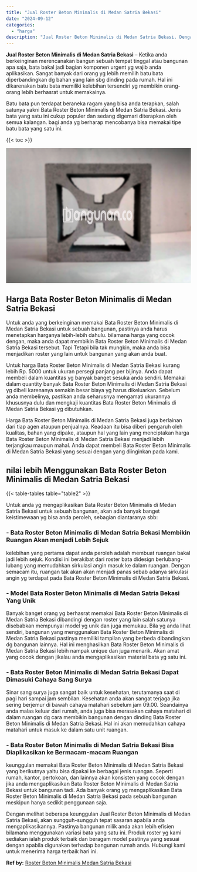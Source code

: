 ```yaml
---
title: "Jual Roster Beton Minimalis di Medan Satria Bekasi"
date: "2024-09-12"
categories: 
  - "harga"
description: "Jual Roster Beton Minimalis di Medan Satria Bekasi. Dengan melihat beberapa keunggulan Jual Roster Beton Minimalis di Medan Satria Bekasi, akan sungguh-sungg..."
---
```


**Jual Roster Beton Minimalis di Medan Satria Bekasi** – Ketika anda berkeinginan merencanakan bangun sebuah tempat tinggal atau bangunan apa saja, bata bakal jadi bagian komponen urgent yg wajib anda aplikasikan. Sangat banyak dari orang yg lebih memilih batu bata diperbandingkan dg bahan yang lain sbg dinding pada rumah. Hal ini dikarenakan batu bata memiliki kelebihan tersendiri yg membikin orang-orang lebih berhasrat untuk memakainya.

Batu bata pun terdapat beraneka ragam yang bisa anda terapkan, salah satunya yakni Bata Roster Beton Minimalis di Medan Satria Bekasi. Jenis bata yang satu ini cukup populer dan sedang digemari diterapkan oleh semua kalangan. bagi anda yg berharap mencobanya bisa memakai tipe batu bata yang satu ini.

{{< toc >}}

![Jual Roster Beton Minimalis di Medan Satria Bekasi](/images/bata-roster-minimalis-26.png)

## Harga Bata Roster Beton Minimalis di Medan Satria Bekasi

Untuk anda yang berkeinginan memakai Bata Roster Beton Minimalis di Medan Satria Bekasi untuk sebuah bangunan, pastinya anda harus menetapkan harganya lebih-lebih dahulu. bilamana harga yang cocok dengan, maka anda dapat membikin Bata Roster Beton Minimalis di Medan Satria Bekasi tersebut. Tapi Tetapi bila tak mungkin, maka anda bisa menjadikan roster yang lain untuk bangunan yang akan anda buat.

Untuk harga Bata Roster Beton Minimalis di Medan Satria Bekasi kurang lebih Rp. 5000 untuk ukuran persegi panjang per bijinya. Anda dapat membeli dalam kuantitas yg banyak banget sesuka anda sendiri. Memakai dalam quantity banyak Bata Roster Beton Minimalis di Medan Satria Bekasi yg dibeli karenanya semakin besar biaya yg harus dikeluarkan. Sebelum anda membelinya, pastikan anda seharusnya mengamati ukurannya khususnya dulu dan mengkaji kuantitas Bata Roster Beton Minimalis di Medan Satria Bekasi yg dibutuhkan.

Harga Bata Roster Beton Minimalis di Medan Satria Bekasi juga berlainan dari tiap agen ataupun penjualnya. Keadaan itu bisa diberi pengaruh oleh kualitas, bahan yang dipake, ataupun hal yang lain yang menciptakan harga Bata Roster Beton Minimalis di Medan Satria Bekasi menjadi lebih terjangkau maupun mahal. Anda dapat membeli Bata Roster Beton Minimalis di Medan Satria Bekasi yang sesuai dengan yang diinginkan pada kami.

## nilai lebih Menggunakan Bata Roster Beton Minimalis di Medan Satria Bekasi

{{< table-tables table="table2" >}}

Untuk anda yg mengaplikasikan Bata Roster Beton Minimalis di Medan Satria Bekasi untuk sebuah bangunan, akan ada banyak banget keistimewaan yg bisa anda peroleh, sebagian diantaranya sbb:

### \- Bata Roster Beton Minimalis di Medan Satria Bekasi Membikin Ruangan Akan menjadi Lebih Sejuk

kelebihan yang pertama dapat anda peroleh adalah membuat ruangan bakal jadi lebih sejuk. Kondisi ini berakibat dari roster bata didesign berlubang-lubang yang memudahkan sirkulasi angin masuk ke dalam ruangan. Dengan semacam itu, ruangan tak akan akan menjadi panas sebab adanya sirkulasi angin yg terdapat pada Bata Roster Beton Minimalis di Medan Satria Bekasi.

### \- Model Bata Roster Beton Minimalis di Medan Satria Bekasi Yang Unik

Banyak banget orang yg berhasrat memakai Bata Roster Beton Minimalis di Medan Satria Bekasi dibandingi dengan roster yang lain salah satunya disebabkan mempunyai model yg unik dan juga memukau. Bila yg anda lihat sendiri, bangunan yang menggunakan Bata Roster Beton Minimalis di Medan Satria Bekasi pastinya memiliki tampilan yang berbeda dibandingkan dg bangunan lainnya. Hal ini menghasilkan Bata Roster Beton Minimalis di Medan Satria Bekasi lebih nampak unique dan juga menarik. Akan amat yang cocok dengan jikalau anda mengaplikasikan material bata yg satu ini.

### \- Bata Roster Beton Minimalis di Medan Satria Bekasi Dapat Dimasuki Cahaya Sang Surya

Sinar sang surya juga sangat baik untuk kesehatan, terutamanya saat di pagi hari sampai jam sembilan. Kesehatan anda akan sangat terjaga jika sering berjemur di bawah cahaya matahari sebelum jam 09.00. Seandainya anda malas keluar dari rumah, anda juga bisa merasakan cahaya matahari di dalam ruangan dg cara membikin bangunan dengan dinding Bata Roster Beton Minimalis di Medan Satria Bekasi. Hal ini akan memudahkan cahaya matahari untuk masuk ke dalam satu unit ruangan.

### \- Bata Roster Beton Minimalis di Medan Satria Bekasi Bisa Diaplikasikan ke Bermacam-macam Ruangan

keunggulan memakai Bata Roster Beton Minimalis di Medan Satria Bekasi yang berikutnya yaitu bisa dipakai ke berbagai jenis ruangan. Seperti rumah, kantor, pertokoan, dan lainnya akan konsisten yang cocok dengan jika anda mengaplikasikan Bata Roster Beton Minimalis di Medan Satria Bekasi untuk bangunan tadi. Ada banyak orang yg mengaplikasikan Bata Roster Beton Minimalis di Medan Satria Bekasi pada sebuah bangunan meskipun hanya sedikit penggunaan saja.

Dengan melihat beberapa keunggulan Jual Roster Beton Minimalis di Medan Satria Bekasi, akan sungguh-sungguh tepat sasaran apabila anda mengaplikasikannya. Pastinya bangunan milik anda akan lebih efisien bilamana menggunakan variasi bata yang satu ini. Produk roster yg kami sediakan ialah produk terbaik dan beragam model pastinya yang sesuai dengan apabila digunakan terhadap bangunan rumah anda. Hubungi kami untuk menerima harga terbaik hari ini.

**Ref by:** [Roster Beton Minimalis Medan Satria Bekasi](https://id.wikipedia.org/wiki/Roster)
